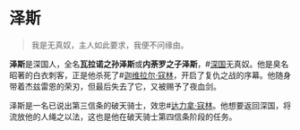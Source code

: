# 泽斯

> 我是无真奴，主人如此要求，我便不问缘由。

**泽斯**是深国人，全名**瓦拉诺之孙泽斯**或**内荼罗之子泽斯**，#[深国](locations/shinovar)无真奴。他是臭名昭著的白衣刺客，正是他杀死了#[迦维拉尔·寇林](characters/gavilar)，开启了复仇之战的序幕。他随身带着杰兹雷恩的荣刃，但最后失去了它，又被赐予了夜血剑。

泽斯是一名已说出第三信条的破天骑士，效忠#[达力拿·寇林](characters/dalinar)。他想要返回深国，将流放他的人绳之以法，这也是他在破天骑士第四信条阶段的任务。
